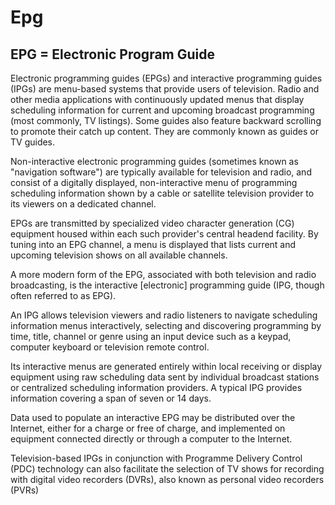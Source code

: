 # Epg 
## EPG = Electronic Program Guide

Electronic programming guides (EPGs) and interactive programming guides (IPGs) are menu-based systems that provide users of television.
Radio and other media applications with continuously updated menus that display scheduling information for current and upcoming broadcast programming (most commonly, TV listings). 
Some guides also feature backward scrolling to promote their catch up content. They are commonly known as guides or TV guides.

Non-interactive electronic programming guides (sometimes known as "navigation software") are typically available for television and radio, and consist of a digitally displayed, non-interactive menu of programming scheduling information shown by a cable or satellite television provider to its viewers on a dedicated channel. 

EPGs are transmitted by specialized video character generation (CG) equipment housed within each such provider's central headend facility. By tuning into an EPG channel, a menu is displayed that lists current and upcoming television shows on all available channels.

A more modern form of the EPG, associated with both television and radio broadcasting, is the interactive [electronic] programming guide (IPG, though often referred to as EPG).

An IPG allows television viewers and radio listeners to navigate scheduling information menus interactively, selecting and discovering programming by time, title, channel or genre using an input device such as a keypad, computer keyboard or television remote control. 

Its interactive menus are generated entirely within local receiving or display equipment using raw scheduling data sent by individual broadcast stations or centralized scheduling information providers. A typical IPG provides information covering a span of seven or 14 days.

Data used to populate an interactive EPG may be distributed over the Internet, either for a charge or free of charge, and implemented on equipment connected directly or through a computer to the Internet.

Television-based IPGs in conjunction with Programme Delivery Control (PDC) technology can also facilitate the selection of TV shows for recording with digital video recorders (DVRs), also known as personal video recorders (PVRs)

